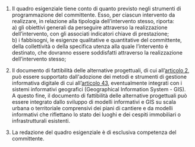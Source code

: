 1. Il quadro esigenziale tiene conto di quanto previsto negli strumenti di programmazione del committente. Esso, per ciascun intervento da realizzare, in relazione alla tipologia dell’intervento stesso, riporta:<br>a) gli obiettivi generali da perseguire attraverso la realizzazione dell’intervento, con gli associati indicatori chiave di prestazione;<br>b) i fabbisogni, le esigenze qualitative e quantitative del committente, della collettività o della specifica utenza alla quale l’intervento è destinato, che dovranno essere soddisfatti attraverso la realizzazione dell’intervento stesso;

2. Il documento di fattibilità delle alternative progettuali, di cui all’[articolo 2](/index.html?article=allegato-1.7-articolo-2&version=2), può essere supportato dall'adozione dei metodi e strumenti di gestione informativa digitale di cui all’[articolo 43](/index.html?article=articolo-43&version=2), eventualmente integrati con i sistemi informativi geografici (Geographical Information System - GIS). A questo fine, il documento di fattibilità delle alternative progettuali può essere integrato dallo sviluppo di modelli informativi e GIS su scala urbana o territoriale comprensivi dei piani di cantiere e da modelli informativi che riflettano lo stato dei luoghi e dei cespiti immobiliari o infrastrutturali esistenti.

3. La redazione del quadro esigenziale è di esclusiva competenza del committente.